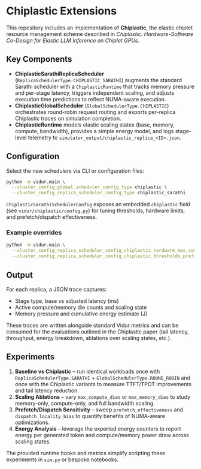 # Chiplastic Extensions

This repository includes an implementation of **Chiplastic**, the elastic chiplet
resource management scheme described in *Chiplastic: Hardware-Software Co-Design
for Elastic LLM Inference on Chiplet GPUs*.

## Key Components

- **ChiplasticSarathiReplicaScheduler** (`ReplicaSchedulerType.CHIPLASTIC_SARATHI`)
  augments the standard Sarathi scheduler with a `ChiplasticRuntime` that tracks
  memory pressure and per-stage latency, triggers independent scaling, and
  adjusts execution time predictions to reflect NUMA-aware execution.
- **ChiplasticGlobalScheduler** (`GlobalSchedulerType.CHIPLASTIC`) orchestrates
  round-robin request routing and exports per-replica Chiplastic traces on
  simulation completion.
- **ChiplasticRuntime** models elastic scaling states (base, memory, compute,
  bandwidth), provides a simple energy model, and logs stage-level telemetry to
  `simulator_output/chiplastic_replica_<ID>.json`.

## Configuration

Select the new schedulers via CLI or configuration files:

```bash
python -m vidur.main \
  --cluster_config_global_scheduler_config_type chiplastic \
  --cluster_config_replica_scheduler_config_type chiplastic_sarathi
```

`ChiplasticSarathiSchedulerConfig` exposes an embedded
`chiplastic` field (see `vidur/chiplastic/config.py`) for tuning thresholds,
hardware limits, and prefetch/dispatch effectiveness.

### Example overrides

```bash
python -m vidur.main \
  --cluster_config_replica_scheduler_config_chiplastic_hardware_max_compute_dies 6 \
  --cluster_config_replica_scheduler_config_chiplastic_thresholds_prefill_latency_target_ms 18
```

## Output

For each replica, a JSON trace captures:

- Stage type, base vs adjusted latency (ms)
- Active compute/memory die counts and scaling state
- Memory pressure and cumulative energy estimate (J)

These traces are written alongside standard Vidur metrics and can be consumed
for the evaluations outlined in the Chiplastic paper (tail latency, throughput,
energy breakdown, ablations over scaling states, etc.).

## Experiments

1. **Baseline vs Chiplastic** – run identical workloads once with
   `ReplicaSchedulerType.SARATHI` + `GlobalSchedulerType.ROUND_ROBIN` and once
   with the Chiplastic variants to measure TTFT/TPOT improvements and tail
   latency reduction.
2. **Scaling Ablations** – vary `max_compute_dies` or `max_memory_dies` to study
   memory-only, compute-only, and full bandwidth scaling.
3. **Prefetch/Dispatch Sensitivity** – sweep `prefetch_effectiveness` and
   `dispatch_locality_bias` to quantify benefits of NUMA-aware optimizations.
4. **Energy Analysis** – leverage the exported energy counters to report energy
   per generated token and compute/memory power draw across scaling states.

The provided runtime hooks and metrics simplify scripting these experiments in
`sim.py` or bespoke notebooks.
